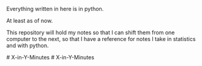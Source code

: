 Everything written in here is in python.

At least as of now.

This repository will hold my notes so that I can shift them from one computer to the next, so that I have a reference for notes I take in statistics and with python.

#   X - i n - Y - M i n u t e s  
 #   X - i n - Y - M i n u t e s  
 